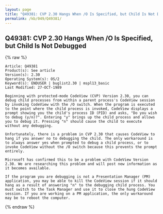 ```yaml
---
layout: page
title: "Q49381: CVP 2.30 Hangs When /O Is Specified, but Child Is Not Debugged"
permalink: /kb/049/Q49381/
---
```


## Q49381: CVP 2.30 Hangs When /O Is Specified, but Child Is Not Debugged

{% raw %}

	Article: Q49381
	Product(s): See article
	Version(s): 2.30
	Operating System(s): OS/2
	Keyword(s): ENDUSER | buglist2.30 | mspl13_basic
	Last Modified: 27-OCT-1989
	
	Beginning with protected-mode CodeView (CVP) Version 2.30, you can
	debug child processes from within a parent process's CodeView session
	by invoking CodeView with the /O switch. When the program is executed
	to the point where the child process is invoked, CodeView displays a
	prompt showing you the child's process ID (PID) and asks, "Do you wish
	to debug (y/n)?". Entering "y" brings up the child process and allows
	you to debug it. Pressing "n" should cause the child to execute
	without any debugging.
	
	Unfortunately, there is a problem in CVP 2.30 that causes CodeView to
	hang if you answer no to debugging the child. The only workaround is
	to always answer yes when prompted to debug a child process, or to
	invoke CodeView without the /O switch because this prevents the prompt
	entirely.
	
	Microsoft has confirmed this to be a problem with CodeView Version
	2.30. We are researching this problem and will post new information as
	it becomes available.
	
	If the program you are debugging is not a Presentation Manager (PM)
	application, you may be able to kill the CodeView session if it should
	hang as a result of answering "n" to the debugging child process. You
	must switch to the Task Manager and use it to close the hung CodeView
	session. If you are working on a PM application, the only workaround
	may be to reboot the computer.

{% endraw %}
